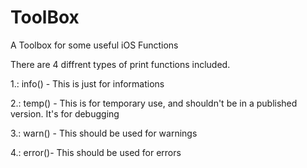 # ToolBox
A Toolbox for some useful iOS Functions


There are 4 diffrent types of print functions included.

1.: info() - This is just for informations

2.: temp() - This is for temporary use, and shouldn't be in a published version. It's for debugging

3.: warn() - This should be used for warnings

4.: error()- This should be used for errors

